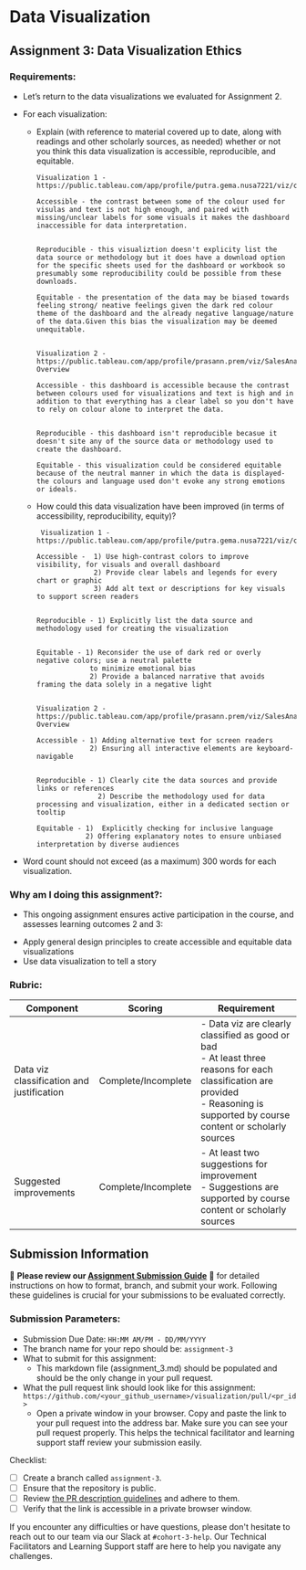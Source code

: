 # Data Visualization

## Assignment 3: Data Visualization Ethics

### Requirements:
- Let’s return to the data visualizations we evaluated for Assignment 2.  
- For each visualization: 
    - Explain (with reference to material covered up to date, along with readings and other scholarly sources, as needed) whether or not you think this data visualization is accessible, reproducible, and equitable. 
        ```
        Visualization 1 - https://public.tableau.com/app/profile/putra.gema.nusa7221/viz/complaint_customer/Dashboard1

        Accessible - the contrast between some of the colour used for visulas and text is not high enough, and paired with missing/unclear labels for some visuals it makes the dashboard inaccessible for data interpretation.


        Reproducible - this visualiztion doesn't explicity list the data source or methodology but it does have a download option for the specific sheets used for the dashboard or workbook so presumably some reproducibility could be possible from these downloads.

        Equitable - the presentation of the data may be biased towards feeling strong/ neative feelings given the dark red colour theme of the dashboard and the already negative language/nature of the data.Given this bias the visualization may be deemed unequitable.


        Visualization 2 - https://public.tableau.com/app/profile/prasann.prem/viz/SalesAnalysisDashboard_16971728056280/SalesDashboard-Overview

        Accessible - this dashboard is accessible because the contrast between colours used for visualizations and text is high and in addition to that everything has a clear label so you don't have to rely on colour alone to interpret the data.


        Reproducible - this dashboard isn't reproducible becasue it doesn't site any of the source data or methodology used to create the dashboard.

        Equitable - this visualization could be considered equitable because of the neutral manner in which the data is displayed- the colours and language used don't evoke any strong emotions or ideals.

        ```
    - How could this data visualization have been improved (in terms of accessibility, reproducibility, equity)?  
        ```
         Visualization 1 - https://public.tableau.com/app/profile/putra.gema.nusa7221/viz/complaint_customer/Dashboard1

        Accessible -  1) Use high-contrast colors to improve visibility, for visuals and overall dashboard
                      2) Provide clear labels and legends for every chart or graphic
                      3) Add alt text or descriptions for key visuals to support screen readers
                    

        Reproducible - 1) Explicitly list the data source and methodology used for creating the visualization
                     

        Equitable - 1) Reconsider the use of dark red or overly negative colors; use a neutral palette
                     to minimize emotional bias
                     2) Provide a balanced narrative that avoids framing the data solely in a negative light


        Visualization 2 - https://public.tableau.com/app/profile/prasann.prem/viz/SalesAnalysisDashboard_16971728056280/SalesDashboard-Overview

        Accessible - 1) Adding alternative text for screen readers
                     2) Ensuring all interactive elements are keyboard-navigable


        Reproducible - 1) Clearly cite the data sources and provide links or references
                       2) Describe the methodology used for data processing and visualization, either in a dedicated section or tooltip

        Equitable - 1)  Explicitly checking for inclusive language
                    2) Offering explanatory notes to ensure unbiased interpretation by diverse audiences

        ```

- Word count should not exceed (as a maximum) 300 words for each visualization. 

### Why am I doing this assignment?:
- This ongoing assignment ensures active participation in the course, and assesses learning outcomes 2 and 3:  
* Apply general design principles to create accessible and equitable data visualizations
* Use data visualization to tell a story

### Rubric:
| Component               | Scoring   | Requirement                                                 |
|-------------------------|-----------|-------------------------------------------------------------|
| Data viz classification and justification | Complete/Incomplete | - Data viz are clearly classified as good or bad<br />- At least three reasons for each classification are provided<br />- Reasoning is supported by course content or scholarly sources |
| Suggested improvements  | Complete/Incomplete | - At least two suggestions for improvement<br />- Suggestions are supported by course content or scholarly sources |

## Submission Information

🚨 **Please review our [Assignment Submission Guide](https://github.com/UofT-DSI/onboarding/blob/main/onboarding_documents/submissions.md)** 🚨 for detailed instructions on how to format, branch, and submit your work. Following these guidelines is crucial for your submissions to be evaluated correctly.

### Submission Parameters:
* Submission Due Date: `HH:MM AM/PM - DD/MM/YYYY`
* The branch name for your repo should be: `assignment-3`
* What to submit for this assignment:
    * This markdown file (assignment_3.md) should be populated and should be the only change in your pull request.
* What the pull request link should look like for this assignment: `https://github.com/<your_github_username>/visualization/pull/<pr_id>`
    * Open a private window in your browser. Copy and paste the link to your pull request into the address bar. Make sure you can see your pull request properly. This helps the technical facilitator and learning support staff review your submission easily.

Checklist:
- [ ] Create a branch called `assignment-3`.
- [ ] Ensure that the repository is public.
- [ ] Review [the PR description guidelines](https://github.com/UofT-DSI/onboarding/blob/main/onboarding_documents/submissions.md#guidelines-for-pull-request-descriptions) and adhere to them.
- [ ] Verify that the link is accessible in a private browser window.

If you encounter any difficulties or have questions, please don't hesitate to reach out to our team via our Slack at `#cohort-3-help`. Our Technical Facilitators and Learning Support staff are here to help you navigate any challenges.
